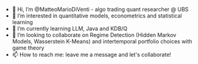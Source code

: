 - 👋 Hi, I’m @MatteoMarioDiVenti - algo trading quant researcher @ UBS
- 👀 I’m interested in quantitative models, econometrics and statistical learning
- 🌱 I’m currently learning LLM, Java and KDB/Q
- 💞️ I’m looking to collaborate on Regime Detection (Hidden Markov Models, Wasserstein K-Means) and intertemporal portfolio choices with game theory
- 📫 How to reach me: leave me a message and let's collaborate!

<!---
MatteoMarioDiVenti/MatteoMarioDiVenti is a ✨ special ✨ repository because its `README.md` (this file) appears on your GitHub profile.
You can click the Preview link to take a look at your changes.
--->
